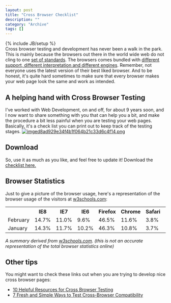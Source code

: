 ```yaml
--- 
layout: post 
title: "Cross Browser Checklist"
description: ""
category: "Archive"
tags: []
---
```

{% include JB/setup %}  
Cross browser testing and development has never been a walk in the park. This is mainly because the browsers out there in the world wide web do not cling to one <a href="http://www.w3.org/standards/webdesign/">set of standards</a>. The browsers comes bundled with <a href="http://en.wikipedia.org/wiki/Comparison_of_web_browsers">different support, different interpretation and different engines</a>. Remember, not everyone uses the latest version of their best liked browser. And to be honest, it's quite hard sometimes to make sure that every browser makes your web page look the same and work as intended. 

## A helping hand with Cross Browser Testing

I've worked with Web Development, on and off, for about 9 years soon, and I now want to share something with you that can help you a bit, and make the procedure a bit less painful when you are testing your web pages. Basically, it's a check list  you can print out to keep track of the testing stages.
<a href="http://cdn.phun-ky.net/img/blog/imged8ad929e34f4b1f064b21c33d6c4f14.png" rel="lightbox[article]" title=""><img class="reflect rheight15" src="http://cdn.phun-ky.net/img/blog/imged8ad929e34f4b1f064b21c33d6c4f14.png" alt="imged8ad929e34f4b1f064b21c33d6c4f14.png" title="" /></a>

## Download

So, use it as much as you like, and feel free to update it! Download the <a href="http://phun-ky.net/files/crossbrowserchecklist.pdf">checklist here.</a>


## Browser Statistics

Just to give a picture of the browser usage, here's a representation of the browser usage of the visitors at <a href="http://w3schools.com">w3schools.com</a>:

<table>
<tr class="tableHeader curved-5">
    <th width="12%"></th>
    <th width="12%">IE8</th>
    <th width="12%">IE7</th>
    <th width="12%">IE6</th>
    <th width="12%">Firefox</th>
    <th width="12%">Chrome</th>
    <th width="12%">Safari</th>
    <th width="12%">Opera</th>
  </tr>
 <tr>
    <td>February</td>
    <td>14.7%</td>
    <td>11.0%</td>
    <td>9.6%</td>
    <td>46.5%</td>
    <td>11.6%</td>
    <td>3.8%</td>
    <td>2.1%</td>
  </tr>
 <tr>
    <td>January</td>
    <td>14.3%</td>
    <td>11.7%</td>
    <td>10.2%</td>
    <td>46.3%</td>
    <td>10.8%</td>
    <td>3.7%</td>
    <td>2.2%</td>
  </tr>

</table>
<em>A summary derived from <a href="http://www.w3schools.com/browsers/browsers_stats.asp">w3schools.com</a>. (this is not an accurate representation of the total browser statistics online)</em>



## Other tips

You might want to check these links out when you are trying to develop nice cross browser pages:


* <a href="http://designm.ag/resources/cross-browser-testing/" rel="">10 Helpful Resources for Cross Browser Testing</a>
* <a href="http://freelancefolder.com/7-fresh-and-simple-ways-to-test-cross-browser-compatibility/" rel="">7 Fresh and Simple Ways to Test Cross-Browser Compatibility</a>
